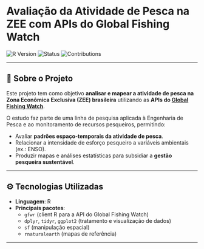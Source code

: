 # Avaliação da Atividade de Pesca na ZEE com APIs do Global Fishing Watch

![R Version](https://img.shields.io/badge/R-%3E%3D4.2.0-blue)
![Status](https://img.shields.io/badge/status-em%20desenvolvimento-yellow)
![Contributions](https://img.shields.io/badge/contributions-bem%20vindas-orange)

---

## 📌 Sobre o Projeto
Este projeto tem como objetivo **analisar e mapear a atividade de pesca na Zona Econômica Exclusiva (ZEE) brasileira** utilizando as **APIs do [Global Fishing Watch](https://globalfishingwatch.org/)**.  

O estudo faz parte de uma linha de pesquisa aplicada à Engenharia de Pesca e ao monitoramento de recursos pesqueiros, permitindo:  
- Avaliar **padrões espaço-temporais da atividade de pesca**.  
- Relacionar a intensidade de esforço pesqueiro a variáveis ambientais (ex.: ENSO).  
- Produzir mapas e análises estatísticas para subsidiar a **gestão pesqueira sustentável**.  

---

## ⚙️ Tecnologias Utilizadas
- **Linguagem**: R  
- **Principais pacotes**:  
  - `gfwr` (client R para a API do Global Fishing Watch)  
  - `dplyr`, `tidyr`, `ggplot2` (tratamento e visualização de dados)  
  - `sf` (manipulação espacial)  
  - `rnaturalearth` (mapas de referência)  

---
